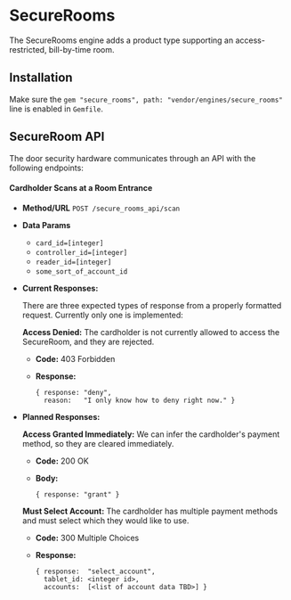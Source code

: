 # SecureRooms

The SecureRooms engine adds a product type supporting an access-restricted,
bill-by-time room.

## Installation

Make sure the `gem "secure_rooms", path: "vendor/engines/secure_rooms"`
line is enabled in `Gemfile`.

## SecureRoom API
The door security hardware communicates through an API with the following endpoints:

#### Cardholder Scans at a Room Entrance

* **Method/URL**
  `POST /secure_rooms_api/scan`

* **Data Params**

  * `card_id=[integer]`
  * `controller_id=[integer]`
  * `reader_id=[integer]`
  * `some_sort_of_account_id`

* **Current Responses:**

  There are three expected types of response from a properly formatted request. Currently only one is implemented:

  **Access Denied:** The cardholder is not currently allowed to access the SecureRoom, and they are rejected.

  * **Code:** 403 Forbidden
  * **Response:**

      ```
      { response: "deny",
        reason:   "I only know how to deny right now." }
      ```

* **Planned Responses:**

  **Access Granted Immediately:** We can infer the cardholder's payment method, so they are cleared immediately.

  * **Code:** 200 OK
  * **Body:**

      ```
      { response: "grant" }
      ```

  **Must Select Account:** The cardholder has multiple payment methods and must select which they would like to use.

  * **Code:** 300 Multiple Choices
  * **Response:**

      ```
      { response:  "select_account",
        tablet_id: <integer id>,
        accounts:  [<list of account data TBD>] }
      ```
